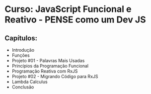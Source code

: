 # Curso: JavaScript Funcional e Reativo - PENSE como um Dev JS

## Capítulos:

<ul>
    <li>Introdução</li>
    <li>Funções</li>
    <li>Projeto #01 - Palavras Mais Usadas</li>
    <li>Princípios da Programação Funcional</li>
    <li>Programação Reativa com RxJS</li>
    <li>Projeto #02 - Migrando Código para RxJS</li>
    <li>Lambda Calculus</li>
    <li>Conclusão</li>
</ul>